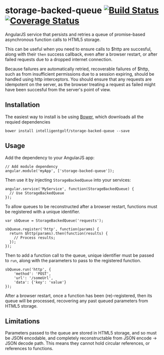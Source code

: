 storage-backed-queue [![Build Status](https://api.travis-ci.org/intelligentgolf/storage-backed-queue.png?branch=master)](https://travis-ci.org/intelligentgolf/storage-backed-queue) [![Coverage Status](https://coveralls.io/repos/intelligentgolf/storage-backed-queue/badge.png)](https://coveralls.io/r/intelligentgolf/storage-backed-queue)
====================

AngularJS service that persists and retries a queue of promise-based asynchronous function calls to HTML5 storage.

This can be useful when you need to ensure calls to $http are succesful, along with their `then` success callback, even after a browser restart, or after failed requests due to a dropped internet connection.

Because failures are automatically retried, recoverable failures of $http, such as from insufficient permissions due to a session expiring, should be handled using http interceptors. You should ensure that any requests are idempotent on the server, as the browser treating a request as failed might have been succesful from the server's point of view.

Installation
------------

The easiest way to install is be using [Bower](http://bower.io/), which downloads all the requied dependencies

    bower install intelligentgolf/storage-backed-queue --save

Usage
-----

Add the dependency to your AngularJS app:

    // Add module dependency 
    angular.module('myApp', ['storage-backed-queue']);
    
Then use it by injecting `StorageBackedQueue` into your services:
    
    angular.service('MyService', function(StorageBackedQueue) {
      // Use StorageBackedQueue
    });
    
To allow queues to be reconstructed after a browser restart, functions must be registered with a unique identifier.

    var sbQueue = StorageBackedQueue('requests');
    
    sbQueue.register('http', function(params) {
      return $http(params).then(function(results) {
    	// Process results;
      });
    });
    
Then to add a function call to the queue, unique identifier must be passed to `run`, along with the parameters to pass to the registered function.
    
    sbQueue.run('http', {
    	'method': 'POST',
    	'url': '/someUrl',
    	'data': {'key': 'value'}
    });
    
After a browser restart, once a function has been (re)-registered, then its queue will be processed, recovering any past queued parameters from HTML5 storage.


Limitations
-----------

Parameters passed to the queue are stored in HTML5 storage, and so must be JSON encodable, and completely reconstructable from JSON encode -> JSON decode path. This means they cannot hold circular references, or references to functions.




